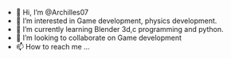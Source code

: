- 👋 Hi, I’m @Archilles07
- 👀 I’m interested in Game development, physics development.
- 🌱 I’m currently learning Blender 3d,c programming and python.
- 💞️ I’m looking to collaborate on Game development
- 📫 How to reach me ...

<!---
Archilles07/Archilles07 is a ✨ special ✨ repository because its `README.md` (this file) appears on your GitHub profile.
You can click the Preview link to take a look at your changes.
--->
